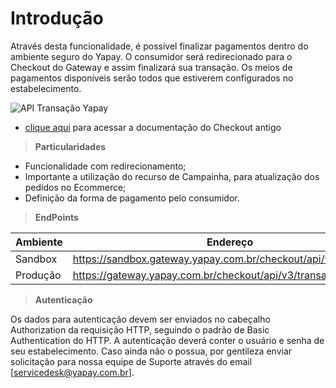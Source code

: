 # Introdução

Através desta funcionalidade, é possível finalizar pagamentos dentro do ambiente seguro do Yapay. O consumidor será redirecionado para o Checkout do Gateway e assim finalizará sua transação. Os meios de pagamentos disponíveis serão todos que estiverem configurados no estabelecimento.

![API Transação Yapay](/images/checkout.png "API Yapay")

* [clique aqui](checkout-simplificada.md) para acessar a documentação do Checkout antigo

> **Particularidades**

* Funcionalidade com redirecionamento;
* Importante a utilização do recurso de Campainha, para atualização dos pedidos no Ecommerce;
* Definição da forma de pagamento pelo consumidor.

> **EndPoints**

Ambiente | Endereço
-------- | ---------
Sandbox  | https://sandbox.gateway.yapay.com.br/checkout/api/v3/transacao
Produção | https://gateway.yapay.com.br/checkout/api/v3/transacao

> **Autenticação**

Os dados para autenticação devem ser enviados no cabeçalho Authorization da requisição HTTP, seguindo o padrão de Basic Authentication do HTTP. A autenticação deverá conter o usuário e senha de seu estabelecimento. Caso ainda não o possua, por gentileza enviar solicitação para nossa equipe de Suporte através do email [servicedesk@yapay.com.br].

